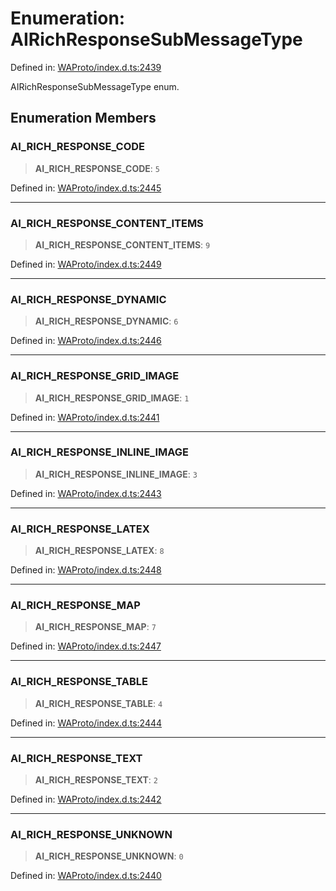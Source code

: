 # Enumeration: AIRichResponseSubMessageType

Defined in: [WAProto/index.d.ts:2439](https://github.com/WhiskeySockets/Baileys/blob/2fdabb7f387029b680a2c5e056c7022c25b0f110/WAProto/index.d.ts#L2439)

AIRichResponseSubMessageType enum.

## Enumeration Members

### AI\_RICH\_RESPONSE\_CODE

> **AI\_RICH\_RESPONSE\_CODE**: `5`

Defined in: [WAProto/index.d.ts:2445](https://github.com/WhiskeySockets/Baileys/blob/2fdabb7f387029b680a2c5e056c7022c25b0f110/WAProto/index.d.ts#L2445)

***

### AI\_RICH\_RESPONSE\_CONTENT\_ITEMS

> **AI\_RICH\_RESPONSE\_CONTENT\_ITEMS**: `9`

Defined in: [WAProto/index.d.ts:2449](https://github.com/WhiskeySockets/Baileys/blob/2fdabb7f387029b680a2c5e056c7022c25b0f110/WAProto/index.d.ts#L2449)

***

### AI\_RICH\_RESPONSE\_DYNAMIC

> **AI\_RICH\_RESPONSE\_DYNAMIC**: `6`

Defined in: [WAProto/index.d.ts:2446](https://github.com/WhiskeySockets/Baileys/blob/2fdabb7f387029b680a2c5e056c7022c25b0f110/WAProto/index.d.ts#L2446)

***

### AI\_RICH\_RESPONSE\_GRID\_IMAGE

> **AI\_RICH\_RESPONSE\_GRID\_IMAGE**: `1`

Defined in: [WAProto/index.d.ts:2441](https://github.com/WhiskeySockets/Baileys/blob/2fdabb7f387029b680a2c5e056c7022c25b0f110/WAProto/index.d.ts#L2441)

***

### AI\_RICH\_RESPONSE\_INLINE\_IMAGE

> **AI\_RICH\_RESPONSE\_INLINE\_IMAGE**: `3`

Defined in: [WAProto/index.d.ts:2443](https://github.com/WhiskeySockets/Baileys/blob/2fdabb7f387029b680a2c5e056c7022c25b0f110/WAProto/index.d.ts#L2443)

***

### AI\_RICH\_RESPONSE\_LATEX

> **AI\_RICH\_RESPONSE\_LATEX**: `8`

Defined in: [WAProto/index.d.ts:2448](https://github.com/WhiskeySockets/Baileys/blob/2fdabb7f387029b680a2c5e056c7022c25b0f110/WAProto/index.d.ts#L2448)

***

### AI\_RICH\_RESPONSE\_MAP

> **AI\_RICH\_RESPONSE\_MAP**: `7`

Defined in: [WAProto/index.d.ts:2447](https://github.com/WhiskeySockets/Baileys/blob/2fdabb7f387029b680a2c5e056c7022c25b0f110/WAProto/index.d.ts#L2447)

***

### AI\_RICH\_RESPONSE\_TABLE

> **AI\_RICH\_RESPONSE\_TABLE**: `4`

Defined in: [WAProto/index.d.ts:2444](https://github.com/WhiskeySockets/Baileys/blob/2fdabb7f387029b680a2c5e056c7022c25b0f110/WAProto/index.d.ts#L2444)

***

### AI\_RICH\_RESPONSE\_TEXT

> **AI\_RICH\_RESPONSE\_TEXT**: `2`

Defined in: [WAProto/index.d.ts:2442](https://github.com/WhiskeySockets/Baileys/blob/2fdabb7f387029b680a2c5e056c7022c25b0f110/WAProto/index.d.ts#L2442)

***

### AI\_RICH\_RESPONSE\_UNKNOWN

> **AI\_RICH\_RESPONSE\_UNKNOWN**: `0`

Defined in: [WAProto/index.d.ts:2440](https://github.com/WhiskeySockets/Baileys/blob/2fdabb7f387029b680a2c5e056c7022c25b0f110/WAProto/index.d.ts#L2440)
